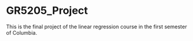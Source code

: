 # GR5205_Project
This is the final project of the linear regression course in the first semester of Columbia.
